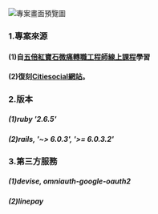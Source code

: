 ![專案畫面預覽圖](https://i.imgur.com/sDmaPW1.jpg)



### 1.專案來源

#### (1)自[五倍紅寶石微痛轉職工程師線上課程](https://campus.5xruby.tw/p/coding)學習
#### (2)復刻[Citiesocial網站](https://ubin.io/dXY6nN)。

### 2.版本
##### (1)ruby '2.6.5'
##### (2)rails, '~> 6.0.3', '>= 6.0.3.2'

### 3.第三方服務
##### (1)devise, omniauth-google-oauth2
##### (2)linepay
